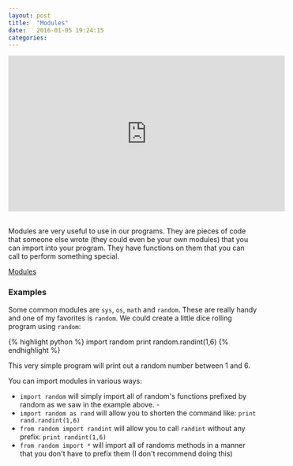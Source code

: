 ```yaml
---
layout: post
title:  "Modules"
date:   2016-01-05 19:24:15
categories: 
---
```


<iframe width="560" height="315" src="https://www.youtube.com/embed/OShOW_ayPvA" frameborder="0" allowfullscreen></iframe>
&nbsp;

Modules are very useful to use in our programs. They are pieces of code that
someone else wrote (they could even be your own modules) that you can import
into your program. They have functions on them that you can call to perform
something special.

<span><i class="fa fa-book"></i><a href="http://python.swaroopch.com/modules.html"> Modules</a></span>

### Examples

Some common modules are `sys`, `os`, `math` and `random`. These are really handy and one
of my favorites is `random`. We could create a little dice rolling program using
`random`:

{% highlight python %}
import random
print random.randint(1,6)
{% endhighlight %}
    
This very simple program will print out a random number between 1 and 6.

You can import modules in various ways:

- `import random` will simply import all of random's functions prefixed by
  random as we saw in the example above.  - 
- `import random as rand` will allow you to shorten the command like: 
  `print rand.randint(1,6)`
- `from random import randint` will allow you to call `randint` without any
  prefix: `print randint(1,6)`
- `from random import *` will import all of randoms methods in a manner that you
  don't have to prefix them (I don't recommend doing this)
